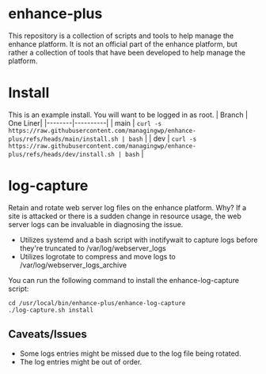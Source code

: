 # enhance-plus
This repository is a collection of scripts and tools to help manage the enhance platform. It is not an official part of the enhance platform, but rather a collection of tools that have been developed to help manage the platform.

# Install
This is an example install. You will want to be logged in as root.
| Branch | One Liner|
|--------|----------|
| main   | `curl -s https://raw.githubusercontent.com/managingwp/enhance-plus/refs/heads/main/install.sh | bash` |
| dev    | `curl -s https://raw.githubusercontent.com/managingwp/enhance-plus/refs/heads/dev/install.sh | bash` |

# log-capture
Retain and rotate web server log files on the enhance platform. Why? If a site is attacked or there is a sudden change in resource usage, the web server logs can be invaluable in diagnosing the issue.
* Utilizes systemd and a bash script with inotifywait to capture logs before they're truncated to /var/log/webserver_logs
* Utilizes logrotate to compress and move logs to /var/log/webserver_logs_archive

You can run the following command to install the enhance-log-capture script:
```
cd /usr/local/bin/enhance-plus/enhance-log-capture
./log-capture.sh install
```

## Caveats/Issues
* Some logs entries might be missed due to the log file being rotated.
* The log entries might be out of order.

